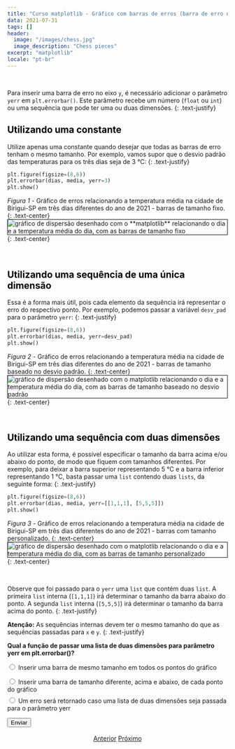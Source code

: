 ```yaml
---
title: "Curso matplotlib - Gráfico com barras de erros (barra de erro no eixo y)"
data: 2021-07-31
tags: []
header:
  image: "/images/chess.jpg"
  image_description: "Chess pieces"
excerpt: "matplotlib"
locale: "pt-br"
---
```


<br>

Para inserir uma barra de erro no eixo `y`, é necessário adicionar o parâmetro `yerr` em `plt.errorbar()`. Este parâmetro recebe um número (`float` ou `int`) ou uma sequência que pode ter uma ou duas dimensões.
{: .text-justify}

<h2><a style="color:black" id="constante">Utilizando uma constante</a></h2>

Utilize apenas uma constante quando desejar que todas as barras de erro tenham o mesmo tamanho. Por exemplo, vamos supor que o desvio padrão das temperaturas para os três dias seja de 3 °C:
{: .text-justify}

```python
plt.figure(figsize=(8,6))
plt.errorbar(dias, media, yerr=3)
plt.show()
```

*Figura 1* - Gráfico de erros relacionando a temperatura média na cidade de Birigui-SP em três dias diferentes do ano de 2021 - barras de tamanho fixo.
{: .text-center}
<img style="border: solid 1px black" src="{{ site.url }}{{ site.baseurl }}/images/curso-matplotlib/grafico-erros/29/grafico-erros-01.png" alt="gráfico de dispersão desenhado com o **matplotlib** relacionando o dia e a temperatura média do dia, com as barras de tamanho fixo" >
{: .text-center}

<br>


<h2><a style="color:black" id="sequencia-uma-dimensao">Utilizando uma sequência de uma única dimensão</a></h2>

Essa é a forma mais útil, pois cada elemento da sequência irá representar o erro do respectivo ponto. Por exemplo, podemos passar a variável `desv_pad` para o parâmetro `yerr`:
{: .text-justify}

```python
plt.figure(figsize=(8,6))
plt.errorbar(dias, media, yerr=desv_pad)
plt.show()
```

*Figura 2* - Gráfico de erros relacionando a temperatura média na cidade de Birigui-SP em três dias diferentes do ano de 2021 - barras de tamanho baseado no desvio padrão.
{: .text-center}
<img style="border: solid 1px black" src="{{ site.url }}{{ site.baseurl }}/images/curso-matplotlib/grafico-erros/29/grafico-erros-02.png" alt="gráfico de dispersão desenhado com o matplotlib relacionando o dia e a temperatura média do dia, com as barras de tamanho baseado no desvio padrão" >
{: .text-center}

<br>


<h2><a style="color:black" id="sequencia-duas-dimensoes">Utilizando uma sequência com duas dimensões</a></h2>

Ao utilizar esta forma, é possível especificar o tamanho da barra acima e/ou abaixo do ponto, de modo que fiquem com tamanhos diferentes. Por exemplo, para deixar a barra superior representando 5 °C e a barra inferior representando 1 °C, basta passar uma `list` contendo duas `lists`, da seguinte forma:
{: .text-justify}

```python
plt.figure(figsize=(8,6))
plt.errorbar(dias, media, yerr=[[1,1,1], [5,5,5]])
plt.show()
```


*Figura 3* - Gráfico de erros relacionando a temperatura média na cidade de Birigui-SP em três dias diferentes do ano de 2021 - barras com tamanho personalizado.
{: .text-center}
<img style="border: solid 1px black" src="{{ site.url }}{{ site.baseurl }}/images/curso-matplotlib/grafico-erros/29/grafico-erros-03.png" alt="gráfico de dispersão desenhado com o matplotlib relacionando o dia e a temperatura média do dia, com as barras de tamanho personalizado" >
{: .text-center}

<br>


Observe que foi passado para o `yerr` uma `list` que contém duas `list`. A primeira `list` interna (`[1,1,1]`) irá determinar o tamanho da barra abaixo do ponto. A segunda `list` interna (`[5,5,5]`) irá determinar o tamanho da barra acima do ponto.
{: .text-justify}

**Atenção:** As sequências internas devem ter o mesmo tamanho do que as sequências passadas para `x` e `y`.
{: .text-justify}

<form id = "quiz" name = "quiz">

<p><strong>Qual a função de passar uma lista de duas dimensões para parâmetro yerr em plt.errorbar()?</strong></p>

<input type = "radio" id = "mc" name = "question1" value = "a"> Inserir uma barra de mesmo tamanho em todos os pontos do gráfico
<p style="font-size: 50%"></p>
<input type = "radio" id = "mc" name = "question1" value = "b"> Inserir uma barra de tamanho diferente, acima e abaixo, de cada ponto do gráfico
<p style="font-size: 50%"></p>
<input type = "radio" id = "mc" name = "question1" value = "c"> Um erro será retornado caso uma lista de duas dimensões seja passada para o parâmetro yerr
<p style="font-size: 50%"></p>
<p></p>
<input id = "button" type = "button" class="btn btn--info" value = "Enviar" onclick = "check();">
</form>

<div id = "after_submit">
<p style="font-size: 120%" id = "message"></p>
</div>



<p style="text-align: center">
  <a href="/Curso-matplotlib-28" class="btn btn--success">Anterior</a>
  <a href="/Curso-matplotlib-30" class="btn btn--success">Próximo</a>
</p>


<script>
function check(){
	var question1 = document.quiz.question1.value;
	var messages = [" Incorreto! 😔 <br> Para inserir uma barra de mesmo tamanho em todos os pontos do gráfico, é necessário passar uma constante para o parâmetro <code>yerr</code>",
  "🎉 Correto! 🥳️  <br>",
  " 😔 Incorreto! <br> Ao passar uma lista de duas dimensões para o parâmetro <code>yerr</code> em <code>plt.errorbar()</code>, uma barra de tamanho personalizado (acima e abaixo) será inserida em cada ponto do gráfico",
  "☕️"];
	var score;

	if (question1 == "a") {
		score = 0;
	}	else if (question1 == "b") {
		score = 1;
	} else if (question1 == "c") {
    score = 2;
  } else {
    score = 3;
  }

	document.getElementById("after_submit").style.visibility = "visible";
	document.getElementById("message").innerHTML = messages[score];

};

</script>
